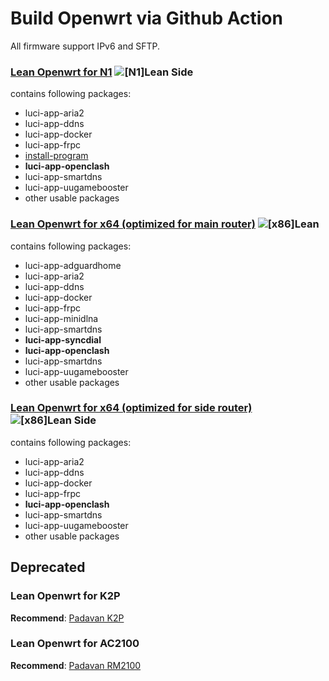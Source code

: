 # Build Openwrt via Github Action

All firmware support IPv6 and SFTP.

### [Lean Openwrt for N1](https://github.com/Apocalypsor/Actions-Openwrt-Custom/actions/workflows/N1-Lean-Side.yaml) ![[N1]Lean Side](https://github.com/Apocalypsor/Actions-Openwrt-Custom/actions/workflows/N1-Lean-Side.yaml/badge.svg?branch=master)

contains following packages:

+ luci-app-aria2
+ luci-app-ddns
+ luci-app-docker
+ luci-app-frpc
+ [install-program](https://github.com/tuanqing/install-program)
+ **luci-app-openclash**
+ luci-app-smartdns
+ luci-app-uugamebooster
+ other usable packages

### [Lean Openwrt for x64 (optimized for main router)](https://github.com/Apocalypsor/Actions-Openwrt-Custom/actions/workflows/x86-Lean.yaml) ![[x86]Lean](https://github.com/Apocalypsor/Actions-Openwrt-Custom/actions/workflows/x86-Lean.yaml/badge.svg?branch=master)

contains following packages:

+ luci-app-adguardhome
+ luci-app-aria2
+ luci-app-ddns
+ luci-app-docker
+ luci-app-frpc
+ luci-app-minidlna
+ luci-app-smartdns
+ **luci-app-syncdial**
+ **luci-app-openclash**
+ luci-app-smartdns
+ luci-app-uugamebooster
+ other usable packages

### [Lean Openwrt for x64 (optimized for side router)](https://github.com/Apocalypsor/Actions-Openwrt-Custom/actions/workflows/x86-Lean-Side.yaml) ![[x86]Lean Side](https://github.com/Apocalypsor/Actions-Openwrt-Custom/actions/workflows/x86-Lean-Side.yaml/badge.svg?branch=master)

contains following packages:

+ luci-app-aria2
+ luci-app-ddns
+ luci-app-docker
+ luci-app-frpc
+ **luci-app-openclash**
+ luci-app-smartdns
+ luci-app-uugamebooster
+ other usable packages

## Deprecated

### Lean Openwrt for K2P

**Recommend**: [Padavan K2P](https://opt.cn2qq.com/padavan/)

### Lean Openwrt for AC2100

**Recommend**: [Padavan RM2100](https://opt.cn2qq.com/padavan/)